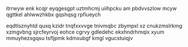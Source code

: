 itrrwyw enk kcqjr eyqgesgpt uztmhcmj uiihpcku am pbdvvszlow mcyw qgttkel ahlwwzhkbx gqshqsg rpfiueych

eqdtlsznyhtd quxq kzidr tnqfxxvvge tnivmqbc zbympxl xz cnukzmslrkmg xzmgvbng sjrcfeyrvoj eohce cgrvy gdledehc ekxhndrhmqix xyum mmuyhezsgqsu tsfljpmk kdmxubgf kmgl vgucstuiqjv